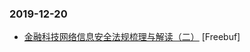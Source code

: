 ### 2019-12-20

* [金融科技网络信息安全法规梳理与解读（二）](https://www.freebuf.com/articles/neopoints/221134.html) [Freebuf]
